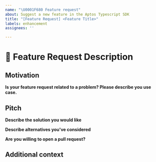 ```yaml
---
name: "\U0001F680 Feature request"
about: Suggest a new feature in the Aptos Typescript SDK
title: "[Feature Request] <Feature Title>"
labels: enhancement
assignees: ''

---
```


# 🚀 Feature Request Description

<!--  A clear description of the feature being requested -->

## Motivation

**Is your feature request related to a problem? Please describe you use case.**
<!-- A clear description of what the problem is. Ex. I'm always frustrated when I try to do [...] -->

<!-- Please link to any relevant issues or other pull requests! -->

## Pitch

**Describe the solution you would like**
<!-- A clear description of your expected feature behavior. -->

**Describe alternatives you've considered**
<!-- A clear and concise description of any alternative solutions or features you've considered. -->

**Are you willing to open a pull request?**

## Additional context

<!-- Add any other context or screenshots about the feature request here. -->
